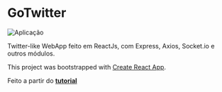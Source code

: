 # GoTwitter

![Aplicação](screenshots.png "Arquivo App.js")

Twitter-like WebApp feito em ReactJs, com Express, Axios, Socket.io e outros módulos.

This project was bootstrapped with [Create React App](https://github.com/facebook/create-react-app).

Feito a partir do __[tutorial](https://rocketseat.com.br/week-5/aulas#day-04)__